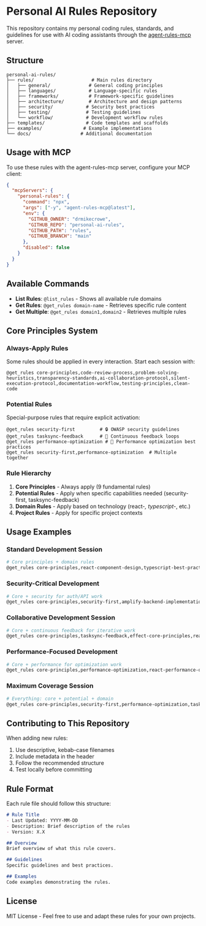 # Personal AI Rules Repository

This repository contains my personal coding rules, standards, and guidelines for use with AI coding assistants through the [agent-rules-mcp](https://github.com/4regab/agent-rules-mcp) server.

## Structure

```
personal-ai-rules/
├── rules/                     # Main rules directory
│   ├── general/              # General coding principles
│   ├── languages/            # Language-specific rules
│   ├── frameworks/           # Framework-specific guidelines
│   ├── architecture/         # Architecture and design patterns
│   ├── security/            # Security best practices
│   ├── testing/             # Testing guidelines
│   └── workflow/            # Development workflow rules
├── templates/               # Code templates and scaffolds
├── examples/               # Example implementations
└── docs/                  # Additional documentation
```

## Usage with MCP

To use these rules with the agent-rules-mcp server, configure your MCP client:

```json
{
  "mcpServers": {
    "personal-rules": {
      "command": "npx",
      "args": ["-y", "agent-rules-mcp@latest"],
      "env": {
        "GITHUB_OWNER": "drmikecrowe",
        "GITHUB_REPO": "personal-ai-rules",
        "GITHUB_PATH": "rules",
        "GITHUB_BRANCH": "main"
      },
      "disabled": false
    }
  }
}
```

## Available Commands

- **List Rules**: `@list_rules` - Shows all available rule domains
- **Get Rules**: `@get_rules domain-name` - Retrieves specific rule content
- **Get Multiple**: `@get_rules domain1,domain2` - Retrieves multiple rules

## Core Principles System

### Always-Apply Rules
Some rules should be applied in every interaction. Start each session with:

```
@get_rules core-principles,code-review-process,problem-solving-heuristics,transparency-standards,ai-collaboration-protocol,silent-execution-protocol,documentation-workflow,testing-principles,clean-code
```

### Potential Rules
Special-purpose rules that require explicit activation:

```
@get_rules security-first         # 🔒 OWASP security guidelines
@get_rules tasksync-feedback      # 🔄 Continuous feedback loops
@get_rules performance-optimization # 🐐 Performance optimization best practices
@get_rules security-first,performance-optimization  # Multiple together
```

### Rule Hierarchy
1. **Core Principles** - Always apply (9 fundamental rules)
2. **Potential Rules** - Apply when specific capabilities needed (security-first, tasksync-feedback)
3. **Domain Rules** - Apply based on technology (react-*, typescript-*, etc.)
4. **Project Rules** - Apply for specific project contexts

## Usage Examples

### Standard Development Session
```bash
# Core principles + domain rules
@get_rules core-principles,react-component-design,typescript-best-practices
```

### Security-Critical Development
```bash
# Core + security for auth/API work
@get_rules core-principles,security-first,amplify-backend-implementation,typescript-best-practices
```

### Collaborative Development Session
```bash
# Core + continuous feedback for iterative work
@get_rules core-principles,tasksync-feedback,effect-core-principles,react-component-design
```

### Performance-Focused Development
```bash
# Core + performance for optimization work
@get_rules core-principles,performance-optimization,react-performance-optimization,typescript-best-practices
```

### Maximum Coverage Session
```bash
# Everything: core + potential + domain
@get_rules core-principles,security-first,performance-optimization,tasksync-feedback,react-component-design,typescript-best-practices
```

## Contributing to This Repository

When adding new rules:

1. Use descriptive, kebab-case filenames
2. Include metadata in the header
3. Follow the recommended structure
4. Test locally before committing

## Rule Format

Each rule file should follow this structure:

```markdown
# Rule Title
- Last Updated: YYYY-MM-DD
- Description: Brief description of the rules
- Version: X.X

## Overview
Brief overview of what this rule covers.

## Guidelines
Specific guidelines and best practices.

## Examples
Code examples demonstrating the rules.
```

## License

MIT License - Feel free to use and adapt these rules for your own projects.
